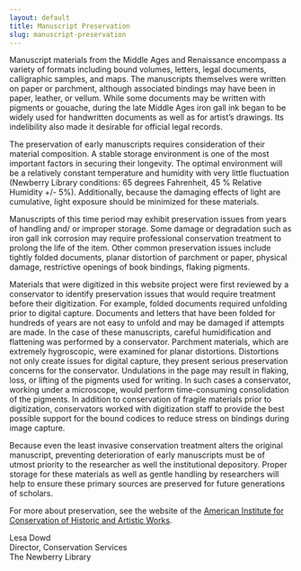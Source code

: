 ```yaml
---
layout: default
title: Manuscript Preservation
slug: manuscript-preservation
---
```


Manuscript materials from the Middle Ages and Renaissance encompass a variety of formats including bound volumes, letters, legal documents, calligraphic samples, and maps. The manuscripts themselves were written on paper or parchment, although associated bindings may have been in paper, leather, or vellum. While some documents may be written with pigments or gouache, during the late Middle Ages iron gall ink began to be widely used for handwritten documents as well as for artist’s drawings. Its indelibility also made it desirable for official legal records.

The preservation of early manuscripts requires consideration of their material composition. A stable storage environment is one of the most important factors in securing their longevity. The optimal environment will be a relatively constant temperature and humidity with very little fluctuation (Newberry Library conditions: 65 degrees Fahrenheit, 45 % Relative Humidity +/- 5%). Additionally, because the damaging effects of light are cumulative, light exposure should be minimized for these materials.

Manuscripts of this time period may exhibit preservation issues from years of handling and/ or improper storage. Some damage or degradation such as iron gall ink corrosion may require professional conservation treatment to prolong the life of the item. Other common preservation issues include tightly folded documents, planar distortion of parchment or paper, physical damage, restrictive openings of book bindings, flaking pigments.

Materials that were digitized in this website project were first reviewed by a conservator to identify preservation issues that would require treatment before their digitization. For example, folded documents required unfolding prior to digital capture. Documents and letters that have been folded for hundreds of years are not easy to unfold and may be damaged if attempts are made. In the case of these manuscripts, careful humidification and flattening was performed by a conservator. Parchment materials, which are extremely hygroscopic, were examined for planar distortions. Distortions not only create issues for digital capture, they present serious preservation concerns for the conservator. Undulations in the page may result in flaking, loss, or lifting of the pigments used for writing. In such cases a conservator, working under a microscope, would perform time-consuming consolidation of the pigments. In addition to conservation of fragile materials prior to digitization, conservators worked with digitization staff to provide the best possible support for the bound codices to reduce stress on bindings during image capture.

Because even the least invasive conservation treatment alters the original manuscript, preventing deterioration of early manuscripts must be of utmost priority to the researcher as well the institutional depository. Proper storage for these materials as well as gentle handling by researchers will help to ensure these primary sources are preserved for future generations of scholars.

For more about preservation, see the website of the [American Institute for Conservation of Historic and Artistic Works](http://www.conservation-us.org/).

Lesa Dowd<br />
Director, Conservation Services<br />
The Newberry Library
